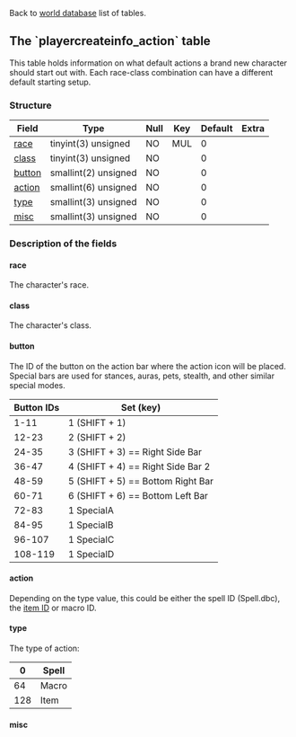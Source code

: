 Back to [world database](mangosdb_struct) list of tables.

The \`playercreateinfo\_action\` table
--------------------------------------

This table holds information on what default actions a brand new character should start out with. Each race-class combination can have a different default starting setup.

### Structure

| **Field**                                | **Type**             | **Null** | **Key** | **Default** | **Extra** |
|------------------------------------------|----------------------|----------|---------|-------------|-----------|
| [race](Playercreateinfo_action#race)     | tinyint(3) unsigned  | NO       | MUL     | 0           |           |
| [class](Playercreateinfo_action#class)   | tinyint(3) unsigned  | NO       |         | 0           |           |
| [button](Playercreateinfo_action#button) | smallint(2) unsigned | NO       |         | 0           |           |
| [action](Playercreateinfo_action#action) | smallint(6) unsigned | NO       |         | 0           |           |
| [type](Playercreateinfo_action#type)     | smallint(3) unsigned | NO       |         | 0           |           |
| [misc](Playercreateinfo_action#misc)     | smallint(3) unsigned | NO       |         | 0           |           |

### Description of the fields

#### race

The character's race.

#### class

The character's class.

#### button

The ID of the button on the action bar where the action icon will be placed.<br>
Special bars are used for stances, auras, pets, stealth, and other similar special modes.

| Button IDs | Set (key)                         |
|------------|-----------------------------------|
| 1-11       | 1 (SHIFT + 1)                     |
| 12-23      | 2 (SHIFT + 2)                     |
| 24-35      | 3 (SHIFT + 3) == Right Side Bar   |
| 36-47      | 4 (SHIFT + 4) == Right Side Bar 2 |
| 48-59      | 5 (SHIFT + 5) == Bottom Right Bar |
| 60-71      | 6 (SHIFT + 6) == Bottom Left Bar  |
| 72-83      | 1 SpecialA                        |
| 84-95      | 1 SpecialB                        |
| 96-107     | 1 SpecialC                        |
| 108-119    | 1 SpecialD                        |

#### action

Depending on the type value, this could be either the spell ID (Spell.dbc), the [item ID](item_template#entry) or macro ID.

#### type

The type of action:

| 0   | Spell |
|-----|-------|
| 64  | Macro |
| 128 | Item  |

#### misc
